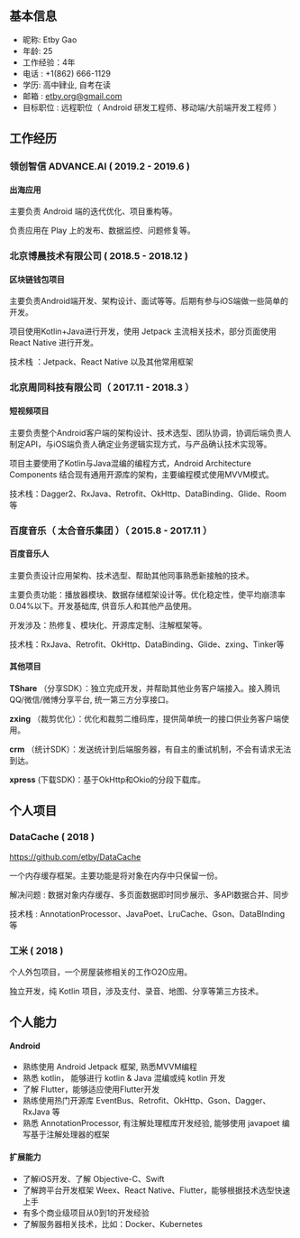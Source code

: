 
## 基本信息 ##

* 昵称: Etby Gao
* 年龄: 25
* 工作经验：4年
* 电话 : +1(862) 666-1129
* 学历: 高中肄业, 自考在读
* 邮箱 : etby.org@gmail.com
* 目标职位 : 远程职位（ Android  研发工程师、移动端/大前端开发工程师 ）

## 工作经历 ##

### 领创智信 ADVANCE.AI ( 2019.2 - 2019.6 )

#### 出海应用

主要负责 Android 端的迭代优化、项目重构等。

负责应用在 Play 上的发布、数据监控、问题修复等。

### 北京博晨技术有限公司 ( 2018.5 - 2018.12 )

#### 区块链钱包项目

主要负责Android端开发、架构设计、面试等等。后期有参与iOS端做一些简单的开发。

项目使用Kotlin+Java进行开发，使用 Jetpack 主流相关技术，部分页面使用 React Native 进行开发。

技术栈 ：Jetpack、React Native 以及其他常用框架

### 北京周同科技有限公司（ 2017.11 - 2018.3 ）

#### 短视频项目 

主要负责整个Android客户端的架构设计、技术选型、团队协调，协调后端负责人制定API，与iOS端负责人确定业务逻辑实现方式，与产品确认技术实现等。

项目主要使用了Kotlin与Java混编的编程方式，Android Architecture Components 结合现有通用开源库的架构，主要编程模式使用MVVM模式。

技术栈：Dagger2、RxJava、Retrofit、OkHttp、DataBinding、Glide、Room等

### 百度音乐（ 太合音乐集团 ）（ 2015.8 - 2017.11 ） ###

#### 百度音乐人

主要负责设计应用架构、技术选型、帮助其他同事熟悉新接触的技术。

主要负责功能：播放器模块、数据存储框架设计等。优化稳定性，使平均崩溃率0.04%以下。开发基础库, 供音乐人和其他产品使用。

开发涉及：热修复、模块化、开源库定制、注解框架等。

技术栈：RxJava、Retrofit、OkHttp、DataBinding、Glide、zxing、Tinker等

#### 其他项目

**TShare** （分享SDK）：独立完成开发，并帮助其他业务客户端接入。接入腾讯QQ/微信/微博分享平台, 统一第三方分享接口。

**zxing** （裁剪优化）：优化和裁剪二维码库，提供简单统一的接口供业务客户端使用。

**crm** （统计SDK）：发送统计到后端服务器，有自主的重试机制，不会有请求无法到达。

**xpress** (下载SDK)：基于OkHttp和Okio的分段下载库。

## 个人项目

### DataCache ( 2018 )

https://github.com/etby/DataCache

一个内存缓存框架。主要功能是将对象在内存中只保留一份。

解决问题 : 数据对象内存缓存、多页面数据即时同步展示、多API数据合并、同步

技术栈 : AnnotationProcessor、JavaPoet、LruCache、Gson、DataBInding 等

### 工米 ( 2018 )

个人外包项目，一个房屋装修相关的工作O2O应用。

独立开发，纯 Kotlin 项目，涉及支付、录音、地图、分享等第三方技术。

## 个人能力 ##

#### Android 

* 熟练使用 Android Jetpack 框架, 熟悉MVVM编程
* 熟悉 kotlin， 能够进行 kotlin & Java 混编或纯 kotlin 开发
* 了解 Flutter，能够适应使用Flutter开发
* 熟练使用热门开源库 EventBus、Retrofit、OkHttp、Gson、Dagger、RxJava 等
* 熟悉 AnnotationProcessor, 有注解处理框库开发经验, 能够使用 javapoet 编写基于注解处理器的框架

#### 扩展能力

- 了解iOS开发、了解 Objective-C、Swift
- 了解跨平台开发框架 Weex、React Native、Flutter，能够根据技术选型快速上手
- 有多个商业级项目从0到1的开发经验
- 了解服务器相关技术，比如：Docker、Kubernetes 
